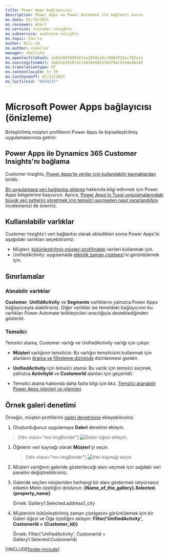 ```yaml
---
title: Power Apps bağlayıcısı
description: Power Apps ve Power Automate ile bağlantı kurun.
ms.date: 01/19/2021
ms.reviewer: mhart
ms.service: customer-insights
ms.subservice: audience-insights
ms.topic: how-to
author: Nils-2m
ms.author: nikeller
manager: shellyha
ms.openlocfilehash: 2ab5a9059991611a2959a19cc688d232ec782e1e
ms.sourcegitcommit: dab2cbf818fafc9436e685376df94c5e44e4b144
ms.translationtype: HT
ms.contentlocale: tr-TR
ms.lasthandoff: 07/13/2021
ms.locfileid: "6554137"
---
```

# <a name="microsoft-power-apps-connector-preview"></a>Microsoft Power Apps bağlayıcısı (önizleme)

Birleştirilmiş müşteri profillerini Power Apps ile kişiselleştirilmiş uygulamalarınıza getirin.

## <a name="connect-power-apps-and-dynamics-365-customer-insights"></a>Power Apps ile Dynamics 365 Customer Insights'nı bağlama

Customer Insights, [Power Apps'te veriler için kullanılabilir kaynaklardan](/powerapps/maker/canvas-apps/working-with-data-sources) biridir.

[Bir uygulamaya veri bağlantısı ekleme](/powerapps/maker/canvas-apps/add-data-connection) hakkında bilgi edinmek için Power Apps belgelerine başvurun. Ayrıca, [Power Apps'in Tuval uygulamalarındaki büyük veri setlerini yönetmek için temsilci seçmeden nasıl yararlandığını](/powerapps/maker/canvas-apps/delegation-overview) incelemenizi de öneririz.

## <a name="available-entities"></a>Kullanılabilir varlıklar

Customer Insights'ı veri bağlantısı olarak ekledikten sonra Power Apps'te aşağıdaki varlıkları seçebilirsiniz:

- Müşteri: [bütünleştirilmiş müşteri profilindeki](customer-profiles.md) verileri kullanmak için.
- UnifiedActivity: uygulamada [etkinlik zaman çizelgesi](activities.md)'ni görüntülemek için.

## <a name="limitations"></a>Sınırlamalar

### <a name="retrievable-entities"></a>Alınabilir varlıklar

**Customer**, **UnifidActivity** ve **Segments** varlıklarını yalnızca Power Apps bağlayıcısıyla alabilirsiniz. Diğer varlıklar ise temeldeki bağlayıcının bu varlıkları Power Automate tetikleyicileri aracılığıyla desteklediğinden gösterilir.  

### <a name="delegation"></a>Temsilci

Temsilci atama, Customer varlığı ve UnifiedActivity varlığı için çalışır. 

- **Müşteri** varlığının temsilcisi: Bu varlığın temsilcisini kullanmak için alanların [Arama ve filtreleme dizininde](search-filter-index.md) dizinlenmesi gerekir.  

- **UnifiedActivity** için temsilci atama: Bu varlık için temsilci seçmek, yalnızca **ActivityId** ve **CustomerId** alanları için geçerlidir.  

- Temsilci atama hakkında daha fazla bilgi için bkz. [Temsilci atanabilir Power Apps işlevleri ve işlemleri](/connectors/commondataservice/#power-apps-delegable-functions-and-operations-for-the-cds-for-apps). 

## <a name="example-gallery-control"></a>Örnek galeri denetimi

Örneğin, müşteri profillerini [galeri denetimine](/powerapps/maker/canvas-apps/add-gallery) ekleyebilirsiniz.

1. Oluşturduğunuz uygulamaya **Galeri** denetimi ekleyin.

> [!div class="mx-imgBorder"]
> ![Galeri öğesi ekleyin.](media/connector-powerapps9.png "Galeri öğesi ekleme")

1. Öğelerin veri kaynağı olarak **Müşteri**'yi seçin.

    > [!div class="mx-imgBorder"]
    > ![Veri kaynağı seçin.](media/choose-datasource-powerapps.png "Veri kaynağı seçme")

1. Müşteri varlığının galeride gösterileceği alanı seçmek için sağdaki veri panelini değiştirebilirsiniz.

1. Galeride seçilen müşteriden herhangi bir alanı göstermek istiyorsanız etiketin Metin özelliğini doldurun: **{Name_of_the_gallery}.Selected.{property_name}**

    Örnek: Gallery1.Selected.address1_city

1. Müşterinin bütünleştirilmiş zaman çizelgesini görüntülemek için bir Galeri öğesi ve Öğe özelliğini ekleyin: **Filter('UnifiedActivity', CustomerId = {Customer_Id})**

    Örnek: Filter('UnifiedActivity', CustomerId = Gallery1.Selected.CustomerId)


[!INCLUDE[footer-include](../includes/footer-banner.md)]